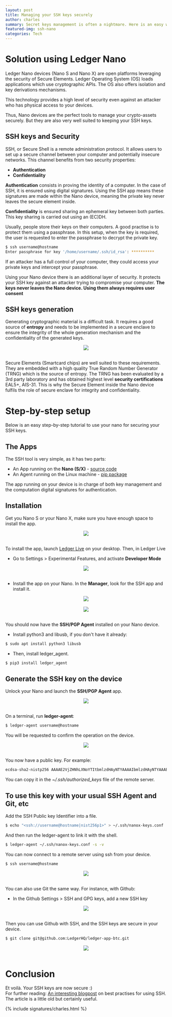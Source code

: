 ```yaml
---
layout: post
title: Managing your SSH keys securely
author: charles
summary: Secret keys management is often a nightmare. Here is an easy way to manage securely your SSH keys
featured-img: ssh-nano
categories: Tech
---
```


# Solution using Ledger Nano
Ledger Nano devices (Nano S and Nano X) are open platforms leveraging the security of Secure Elements. Ledger Operating System (OS) loads applications which use cryptographic APIs. The OS also offers isolation and key derivations mechanisms.

This technology provides a high level of security even against an attacker who has physical access to your devices.

Thus, Nano devices are the perfect tools to manage your crypto-assets securely. But they are also very well suited to keeping your SSH keys.

## SSH keys and Security

SSH, or Secure Shell is a remote administration protocol. It allows users to set up a secure channel between your computer and potentially insecure networks. This channel benefits from two security properties:
* **Authentication**
* **Confidentiality**

**Authentication** consists in proving the identity of a computer. In the case of SSH, it is ensured using digital signatures. Using the SSH app means these signatures are made within the Nano device, meaning the private key never leaves the secure element inside. 

**Confidentiality** is ensured sharing an ephemeral key between both parties. This key sharing is carried out using an (EC)DH.

Usually, people store their keys on their computers. A good practise is to protect them using a passphrase.
In this setup, when the key is required, the user is requested to enter the passphrase to decrypt the private key.

```bash
$ ssh username@hostname
Enter passphrase for key '/home/username/.ssh/id_rsa': ********** 
```

If an attacker has a full control of your computer, they could access your private keys and intercept your passphrase.

Using your Nano device there is an additional layer of security. It protects your SSH key against an attacker trying to compromise your computer. **The keys never leaves the Nano device. Using them always requires user consent**

## SSH keys generation
Generating cryptographic material is a difficult task. It requires a good source of **entropy** and needs to be implemented in a secure enclave to ensure the integrity of the whole generation mechanism and the confidentiality of the generated keys. 

<center>
<img src="/assets/ssh/Lorenz-attractor.png" >
</center>
<br/>

Secure Elements (Smartcard chips) are well suited to these requirements. They are embedded with a high quality True Random Number Generator (TRNG) which is the source of entropy. The TRNG has been evaluated by a 3rd party laboratory and has obtained highest level **security certifications** EAL5+, AIS-31. This is why the Secure Element inside the Nano device fulfils the role of secure enclave for integrity and confidentiality.


# Step-by-step setup
Below is an easy step-by-step tutorial to use your nano for securing your SSH keys.

## The Apps

The SSH tool is very simple, as it has two parts:
* An App running on the **Nano (S/X)** - [source code](https://github.com/LedgerHQ/ledger-app-ssh-agent/)
* An Agent running on the Linux machine - [pip package](https://pypi.org/project/ledger_agent)

The app running on your device is in charge of both key management and the computation digital signatures for authentication.


## Installation
Get you Nano S or your Nano X, make sure you have enough space to install the app.

<center>
<img src="/assets/ssh/ssh-install-app.jpg" >
</center>
<br/>

To install the app, launch [Ledger Live](https://www.ledger.com/ledger-live/) on your desktop. Then, in Ledger Live
* Go to Settings > Experimental Features, and activate **Developer Mode**

<center>
<img src="/assets/ssh/live-exp-features.png" >
</center>
<br/>

* Install the app on your Nano. In the **Manager**, look for the SSH app and install it.

<center>
<img src="/assets/ssh/live-manager-ssh.png" >
</center>
<br/>

<center>
<img src="/assets/ssh/live-manager-install.png" >
</center>
<br/>

You should now have the **SSH/PGP Agent** installed on your Nano device.


* Install  python3 and libusb, if you don't have it already:

```bash
$ sudo apt install python3 libusb
```

* Then, install ledger_agent.


```bash
$ pip3 install ledger_agent
```

## Generate the SSH key on the device
Unlock your Nano and launch the **SSH/PGP Agent** app.

<center>
<img src="/assets/ssh/ssh-home.jpg" >
</center>
<br/>

On a terminal, run **ledger-agent**:

```bash
$ ledger-agent username@hostname
```

You will be requested to confirm the operation on the device.

<center>
<img src="/assets/ssh/ssh-provide-key.jpg" >
</center>
<br/>

You now have a public key. For example:
```bash
ecdsa-sha2-nistp256 AAAAE2VjZHNhLXNoYTItbmlzdHAyNTYAAAAIbmlzdHAyNTYAAABBBCSu3oGKedvLzJpzQr0kGCr7eIyXy67zszMcQCnDUmeAzqlZt9skK0vM/HDquta8vNH77Y9gfjaEWozzfpYCSe0= <ssh://username@hostname|nist256p1>
```
You can copy it in the *~/.ssh/authorized_keys* file of the remote server.


## To use this key with your usual SSH Agent and Git, etc
Add the SSH Public key Identifier into a file.
```bash
$ echo "<ssh://username@hostname|nist256p1>" > ~/.ssh/nanox-keys.conf
```
And then run the ledger-agent to link it with the shell.

```bash
$ ledger-agent ~/.ssh/nanox-keys.conf -s -v
```

You can now connect to a remote server using ssh from your device.
```bash
$ ssh username@hostname
```
<center>
<img src="/assets/ssh/ssh-provide-key.jpg" >
</center>
<br/>

You can also use Git the same way.
For instance, with Github:
* In the Github Settings > SSH and GPG keys, add a new SSH key

<center>
<img src="/assets/ssh/ssh-github.png" >
</center>
<br/>

Then you can use Github with SSH, and the SSH keys are secure in your device.

```bash
$ git clone git@github.com:LedgerHQ/ledger-app-btc.git
```
<center>
<img src="/assets/ssh/ssh-github-device.png" >
</center>
<br/>


# Conclusion
Et voilà. Your SSH keys are now secure :)<br/>
For further reading: [An interesting blogpost](https://blog.0xbadc0de.be/archives/300/) on best practises for using SSH. The article is a little old but certainly useful.

{% include signatures/charles.html %}

